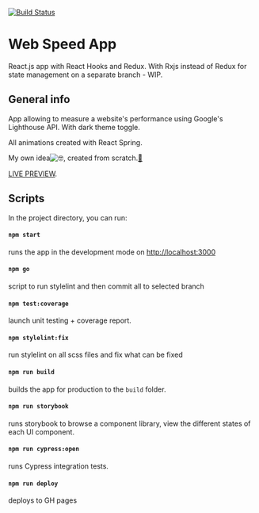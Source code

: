 [![Build Status](https://travis-ci.org/Suavek85/Web-Speed-App.svg?branch=master)](https://travis-ci.org/Suavek85/Web-Speed-App)

# Web Speed App

React.js app with React Hooks and Redux.
With Rxjs instead of Redux for state management on a separate branch - WIP.

## General info

App allowing to measure a website's performance using Google's Lighthouse API. With dark theme toggle. 

All animations created with React Spring.

My own idea![🤓](https://mail.google.com/mail/e/1f913), created from scratch.[🔨](https://mail.google.com/mail/e/1f528)

[LIVE PREVIEW](https://suavek85.github.io/Web-Speed-App).


## Scripts

In the project directory, you can run:

#### `npm start`

runs the app in the development mode on [http://localhost:3000](http://localhost:3000)

#### `npm go`

script to run stylelint and then commit all to selected branch

#### `npm test:coverage`

launch unit testing + coverage report.

#### `npm stylelint:fix`

run stylelint on all scss files and fix what can be fixed

#### `npm run build`

builds the app for production to the `build` folder.

#### `npm run storybook`

runs storybook to browse a component library, view the different states of each UI component.

#### `npm run cypress:open`

runs Cypress integration tests.

#### `npm run deploy`

deploys to GH pages


